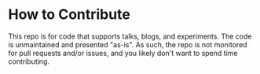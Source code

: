 # How to Contribute

This repo is for code that supports talks, blogs, and experiments. The code is unmaintained and presented "as-is".  As such, the repo is not monitored for pull requests and/or issues, and you likely don't want to spend time contributing.